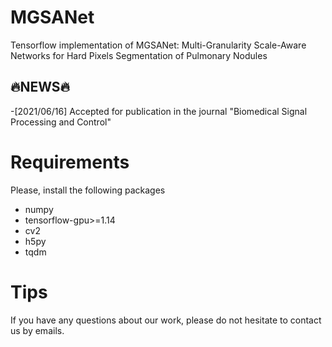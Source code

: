 # MGSANet
Tensorflow implementation of MGSANet: Multi-Granularity Scale-Aware Networks for Hard Pixels Segmentation of Pulmonary Nodules

## 🔥NEWS🔥
-[2021/06/16] Accepted for publication in the journal "Biomedical Signal Processing and Control"

# Requirements
Please, install the following packages
* numpy
* tensorflow-gpu>=1.14
* cv2
* h5py
* tqdm

# Tips
If you have any questions about our work, please do not hesitate to contact us by emails.
